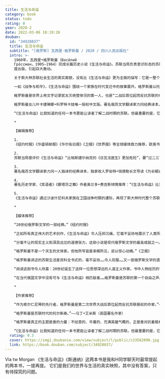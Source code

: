 ```yaml
---
title: 生活与命运
category: book
status: todo
rating: 0
year: 2020-2
date: 2022-03-06 18:19:26
douban:
  id: "34928037"
  title: 生活与命运
  subtitle: "[俄罗斯] 瓦西里·格罗斯曼 / 2020 / 四川人民出版社"
  intro: >-
    1960年，瓦西里•格罗斯曼（Васи́лий
    Гро́ссман，1905—1964）完成长篇历史小说《生活与命运》。苏联当局负责意识形态的苏斯洛夫称此书“比帕斯捷尔纳克的《日瓦戈医生》更加危险”，要“过二三百年才可能出版”。1980年，该书在被封锁二十年后历经坎坷首
    度出版，引起巨大轰动。

    关于斯大林苏联社会生活的真实面貌，没有比《生活与命运》更为全面的描写：它是一整个时代的画像和心灵史，体制下复杂多面生活的一部百科全书，20世纪最黑暗的一段历史的深刻反思。

    一如《战争与和平》，《生活与命运》围绕一个家族在时代变迁中的故事展开。格罗斯曼以托尔斯泰式的宏大视角和写实笔法，讲述了沙波什尼科夫一家在苏联卫国战争时期的经历，并通过家族成员各自的遭际串起上百位出场人物与一系列交叉延伸的历史事件。历史的创痛、现实的积弊，权力与战争双重碾压之下人性的艰难处境，都以栩栩如生的深刻细节纳入其中。

    格罗斯曼是世界上用文字记录犹太灭绝营惨况的第一人，也是“二战后首位起而反抗苏联的作家”，其独一无二的经历和人道主义勇气，使本书具有足以令强权胆寒的震撼力。书中对战争真情实况的描写，对集中营的哀歌与沉思，对人生、政治和历史命运的哲思与探讨，对人性的极端邪恶与细微的善良之间斗争的刻画……至今读来依然具有深刻的感染力。

    格罗斯曼女儿叶卡捷琳娜•科罗特卡娃唯一授权中文版。著名俄苏文学翻译家力冈经典译本，译者序言首次完整发布。独家收入罗伯特•钱德勒长文导读《为长眠者发声》。知名媒体人梁文道作序力荐：“这大概是我做读书节目，从广播电台到电视，到现在做视频十来年来，最想最想给我的观众们介绍的一本书。”英国著名历史学家、《耳语者》作者奥兰多•费吉斯倾情推荐：

    “《生活与命运》比我知道的任何一本书更能让读者了解二战时期的苏联。但最重要的是，它迫使我们思考极权主义的本质（无论它在何地出现），以及人性善与恶之间更大的斗争。”

    *

    【编辑推荐】

    1.
    《纽约时报》《华盛顿邮报》《华尔街日报》《卫报》《世界报》等全球媒体鼎力推荐，欧美书界誉为“当代的《战争与和平》”，“20世纪最伟大的俄语小说”。豆瓣评分9.3，格罗斯曼女儿儿叶卡捷琳娜·科罗特卡娃唯一授权中文版。

    2.
    苏联当局曾评价《生活与命运》“比帕斯捷尔纳克的《日瓦戈医生》更加危险”，要“过二三百年才可能出版”。1980年，本书在被“逮捕”抄没二十年后，拍摄为缩微胶卷偷运至瑞士出版，引起巨大轰动。四十年来，《生活与命运》已成为20世纪俄罗斯文学的必读经典。

    3.
    著名俄苏文学翻译家力冈一人独译的经典译本，独家收入罗伯特•钱德勒长文导读《为长眠者发声》，知名媒体人梁文道作序力荐：“这大概是我做读书节目，从广播电台到电视，到现在做视频十来年来，最想最想给我的观众们介绍的一本书。”

    4.
    著名历史学家、《耳语者》《娜塔莎之舞》作者奥兰多•费吉斯倾情推荐：“《生活与命运》比我知道的任何一本书更能让读者了解二战时期的苏联。但最重要的是，它迫使我们思考极权主义的本质（无论它在何地出现），以及人性善与恶之间更大的斗争。

    5.
    《生活与命运》通过沙波什尼科夫家族在卫国战争时期的遭际，再现了斯大林时代整个苏联社会国家的全景，它是一部百科全书，“读了这本书，你就知道苏联是怎么回事”。格罗斯曼是世界上用文字记录纳粹灭绝营惨况的第一人，也是二战后首位起而反抗苏联的作家，在本书中以非凡的人道主义勇气，描绘了权力与战争碾压之下一个黑暗时代的心灵史诗，“他所写皆是亲眼所见，足以惊心动魄”。

    *

    【媒体推荐】

    “20世纪俄罗斯文学的一部经典。”《纽约时报》

    “正如所有真正伟大的艺术创作，《生活与命运》令人压抑沉痛，它毫不妥协地展示了人类所能造就的恶与他们在危难中成就的辉煌。一本伟大的书，只有一位俄罗斯人能完成的杰作。”《华尔街日报》

    “分毫不让的现实主义和深具远见的道德张力，这部小说是现代俄罗斯文学的最高成就之一。”《纽约书评》

    “格罗斯曼不是一个天生的文体家。但他所写皆是亲眼所见，足以惊心动魄。”《卫报》

    “格罗斯曼讲述的苏联生活是百科全书式的，毫不妥协……令人叹服……又一部俄罗斯文学的遗珠得以重见天日。”《纽约时报书评周刊》

    “阅读这部书令人欣喜：20世纪诞生了这样一位思想深远的人道主义作家。书中人物经历的苦难与自我发现，是当代文学中关于人类心灵考验最令人不安又使人振奋的故事。”《华盛顿邮报》

    “在当代俄国文学中没有可与《生活与命运》相匹敌者……格罗斯曼是苏联的第一个自由之声。”《评论杂志》

    *

    【作家推荐】

    “作为索尔仁尼琴的先行者，格罗斯曼是第二次世界大战后首位起而反抗苏联极权的作家。”——弗朗索瓦•富勒（著名史学家）

    “格罗斯曼是苏联时代的托尔斯泰。”——马丁•艾米斯（英国著名作家）

    “格罗斯曼真正的主题是善的力量：不经意的、平庸的、充满英雄气概的，正是善对抗着极权主义的人性丧失。”——琳达•格兰特

    “《生活与命运》比我知道的任何一本书更能让读者了解二战时期的苏联。但最重要的是，它迫使我们思考极权主义的本质（无论它在何地出现），以及人性善与恶之间更大的斗争。”——奥兰多•费吉斯（英国著名历史学家、《耳语者》作者）
  rating: 9.3
  cover: https://img1.doubanio.com/view/subject/l/public/s33562090.jpg
  link: https://book.douban.com/subject/34928037/
---
```


Via tw Morgan 《生活与命运》《斯通纳》这两本书是我和H同学聊天时最常提起的两本书，一提再提。
它们是我们的世界与生活的真实映照，其中没有答案，只有待探究的问题。
